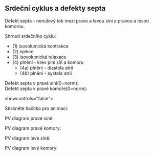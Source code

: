 <div class="w3-row">
<div class="w3-col s12 l4">

## Srdeční cyklus a defekty septa

Defekt septa - nenulový tok mezi pravo a levou síní a pravou a levou komorou.
 
Shrnutí srdečního cyklu:
- (1) isovolumická kontrakce 
- (2) ejekce
- (3) isovolumická relaxace 
- (4) plnění - krev plní síň a komoru    
    - (4a) plnění - diastola atrií 
    - (4b) plnění - systola atrií
    
Defekt septa v pravé síni(0=norm):<bdl-range id="id1" min="0" max="2000000" step="100000" default="0"></bdl-range>      
Defekt septa v pravé komoře(0=norm):<bdl-range id="id2" min="0" max="2000000" step="100000" default="0"></bdl-range>

<bdl-fmi id="id4" src="hemodynamics/Cardiovascular_Model_Burkhoff_Pathology_HemodynamicsWithAtriumVentricleSeptalDeffects.js" 
         fminame="Cardiovascular_Model_Burkhoff_Pathology_HemodynamicsWithAtriumVentricleSeptalDeffects"
         tolerance="0.000001" starttime="0" guid="{9e06b025-e9b9-4b06-b532-f67da6a1f6cd}"
         valuereferences="33554435,637534265,637534241,637534290,16777312,637534466,637534294,637534268,33554438,637534345,33554436,637534290,33554437,637534323"
         valuelabels="Left Ventricle Volume,Pressure in Left Ventricle,Pressure in Aorta, Pressure in Left Atria, Heart Rate, LA elastance,MV open, AOV open, RV volume,RV pressure,LA volume, LA pressure, RA volume,RA pressure"         
         controlid="id5"
         fstepsize="0.004"
         inputs="id1,16777327,1,1;id2,16777329,1,1">
         showcontrols="false"></bdl-fmi>

Stiskněte tlačítko pro animaci:

<bdl-animate-control 
id="id5" 
fromid="id4"  
segments="3;5;14;17;29" 
allowcontinuous="true"
segmentlabels="4b plnění atriální systola;1 systola komor - isovolumická kontrakce;2 systola komor - ejekce;3 isovolumická relaxace;4a plnění" 
segmentcond="6,eq,0;7,eq,1;7,eq,0;6,eq,1;5,gt,100000" 
simsegments="70;120;175;260;380"></bdl-animate-control>

<bdl-animate-gif fromid="id5" src="hemodynamics/heart.gif" width=300></bdl-animate-gif>
</div>
<div class="w3-col s12 l4">
PV diagram pravé síně:
<bdl-chartjs-xy 
  id="id10" 
  fromid="id4" 
  labels="tlak v levé komoře, objem v levé komoře"    
  refindex="12" 
  maxdata="256"
  width="100"
  height="80"
  refvalues="2"></bdl-chartjs-xy>

PV diagram pravé komory:
<bdl-chartjs-xy 
  id="id10" 
  fromid="id4" 
  labels="tlak v levé komoře, objem v levé komoře"    
  refindex="8" 
  maxdata="256"
  width="100"
  height="80"
  refvalues="2"></bdl-chartjs-xy>
</div>
<div class="w3-col s12 l4">
PV diagram levé síně:
<bdl-chartjs-xy 
  id="id10" 
  fromid="id4" 
  labels="tlak v levé komoře, objem v levé komoře"    
  refindex="10" 
  maxdata="256"
  width="100"
  height="100"
  refvalues="2"></bdl-chartjs-xy>
  
PV diagram levé komory:
<bdl-chartjs-xy 
  id="id10" 
  fromid="id4" 
  labels="tlak v levé komoře, objem v levé komoře"    
  refindex="0" 
  maxdata="256"
  width="100"
  height="100"
  refvalues="2"></bdl-chartjs-xy>
  
</div>
</div>


